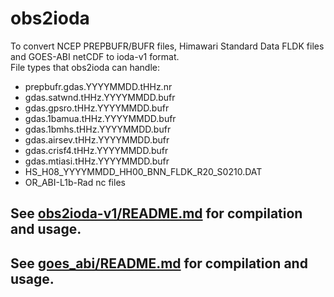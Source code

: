 # obs2ioda

To convert NCEP PREPBUFR/BUFR files, Himawari Standard Data FLDK files and GOES-ABI netCDF to ioda-v1 format.  
File types that obs2ioda can handle:  
* prepbufr.gdas.YYYYMMDD.tHHz.nr  
* gdas.satwnd.tHHz.YYYYMMDD.bufr  
* gdas.gpsro.tHHz.YYYYMMDD.bufr  
* gdas.1bamua.tHHz.YYYYMMDD.bufr  
* gdas.1bmhs.tHHz.YYYYMMDD.bufr  
* gdas.airsev.tHHz.YYYYMMDD.bufr  
* gdas.crisf4.tHHz.YYYYMMDD.bufr  
* gdas.mtiasi.tHHz.YYYYMMDD.bufr  
* HS_H08_YYYYMMDD_HH00_BNN_FLDK_R20_S0210.DAT  
* OR_ABI-L1b-Rad nc files  

## See [obs2ioda-v1/README.md](https://github.com/jamiebresch/obs2ioda/blob/main/obs2ioda-v1/README.md) for compilation and usage.

## See [goes_abi/README.md](https://github.com/jamiebresch/obs2ioda/blob/main/goes_abi/README.md) for compilation and usage.
